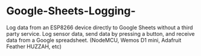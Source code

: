 # Google-Sheets-Logging-
 Log data from an ESP8266 device directly to Google Sheets without a third party service. Log sensor data, send data by pressing a button, and receive data from a Google spreadsheet. (NodeMCU, Wemos D1 mini, Adafruit Feather HUZZAH, etc) 
